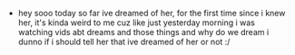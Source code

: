 - hey sooo today so far ive dreamed of her, for the first time since i knew her, it's kinda weird to me cuz like just yesterday morning i  was watching vids abt dreams and those things and why do we dream i dunno if i should tell her that ive dreamed of her or not :/